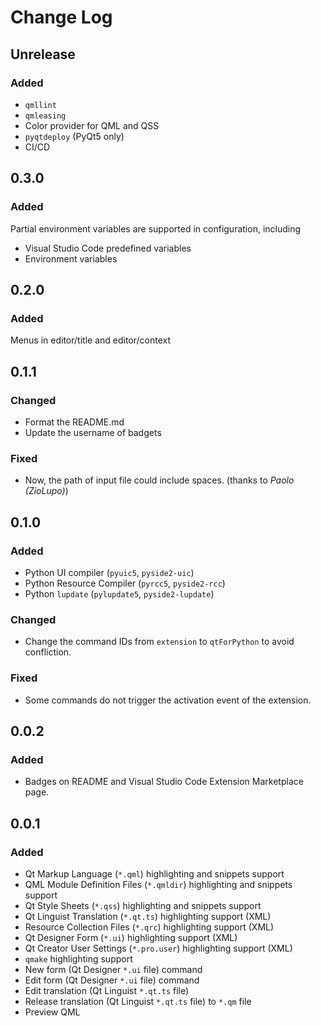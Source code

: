 # Change Log

## Unrelease

### Added

* `qmllint`
* `qmleasing`
* Color provider for QML and QSS
* `pyqtdeploy` (PyQt5 only)
* CI/CD

## 0.3.0

### Added

Partial environment variables are supported in configuration, including

* Visual Studio Code predefined variables
* Environment variables

## 0.2.0

### Added

Menus in editor/title and editor/context

## 0.1.1

### Changed

* Format the README.md
* Update the username of badgets

### Fixed

* Now, the path of input file could include spaces. (thanks to _Paolo (ZioLupo)_)

## 0.1.0

### Added

* Python UI compiler (`pyuic5`, `pyside2-uic`)
* Python Resource Compiler (`pyrcc5`, `pyside2-rcc`)
* Python `lupdate` (`pylupdate5`, `pyside2-lupdate`)

### Changed

* Change the command IDs from `extension` to `qtForPython` to avoid confliction.

### Fixed

* Some commands do not trigger the activation event of the extension.

## 0.0.2

### Added

* Badges on README and Visual Studio Code Extension Marketplace page.

## 0.0.1

### Added

* Qt Markup Language (`*.qml`) highlighting and snippets support
* QML Module Definition Files (`*.qmldir`) highlighting and snippets support
* Qt Style Sheets (`*.qss`) highlighting and snippets support
* Qt Linguist Translation (`*.qt.ts`) highlighting support (XML)
* Resource Collection Files (`*.qrc`) highlighting support (XML)
* Qt Designer Form (`*.ui`) highlighting support (XML)
* Qt Creator User Settings (`*.pro.user`) highlighting support (XML)
* `qmake` highlighting support
* New form (Qt Designer `*.ui` file) command
* Edit form (Qt Designer `*.ui` file) command
* Edit translation (Qt Linguist `*.qt.ts` file)
* Release translation (Qt Linguist `*.qt.ts` file) to `*.qm` file
* Preview QML
